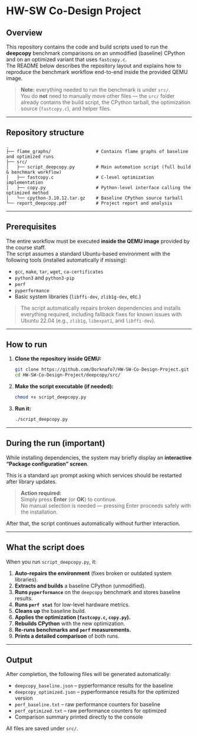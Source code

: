 # HW-SW Co-Design Project

## Overview
This repository contains the code and build scripts used to run the **deepcopy** benchmark comparisons on an unmodified (baseline) CPython and on an optimized variant that uses `fastcopy.c`.  
The README below describes the repository layout and explains how to reproduce the benchmark workflow end-to-end inside the provided QEMU image.

> **Note:** everything needed to run the benchmark is under `src/`.  
> You do **not** need to manually move other files — the `src/` folder already contains the build script, the CPython tarball, the optimization source (`fastcopy.c`), and helper files.

---

## Repository structure
```
.
├── flame_graphs/                 # Contains flame graphs of baseline and optimized runs
├── src/
│   ├── script_deepcopy.py        # Main automation script (full build & benchmark workflow)
│   ├── fastcopy.c                # C-level optimization implementation
│   ├── copy.py                   # Python-level interface calling the optimized method
│   └── cpython-3.10.12.tar.gz    # Baseline CPython source tarball
└── report_deepcopy.pdf           # Project report and analysis
```

---

## Prerequisites
The entire workflow must be executed **inside the QEMU image** provided by the course staff.  
The script assumes a standard Ubuntu-based environment with the following tools (installed automatically if missing):

- `gcc`, `make`, `tar`, `wget`, `ca-certificates`
- `python3` and `python3-pip`
- `perf`
- `pyperformance`
- Basic system libraries (`libffi-dev`, `zlib1g-dev`, etc.)

> The script automatically repairs broken dependencies and installs everything required, including fallback fixes for known issues with Ubuntu 22.04 (e.g., `zlib1g`, `libexpat1`, and `libffi-dev`).

---

## How to run

1. **Clone the repository inside QEMU:**
   ```bash
   git clone https://github.com/Dorknafo7/HW-SW-Co-Design-Project.git
   cd HW-SW-Co-Design-Project/deepcopy/src/
   ```

2. **Make the script executable (if needed):**
   ```bash
   chmod +x script_deepcopy.py
   ```

3. **Run it:**
   ```bash
   ./script_deepcopy.py
   ```

---

## During the run (important)

While installing dependencies, the system may briefly display an **interactive “Package configuration” screen**.

This is a standard `apt` prompt asking which services should be restarted after library updates.

> **Action required:**  
> Simply press **Enter** (or **OK**) to continue.  
> No manual selection is needed — pressing Enter proceeds safely with the installation.

After that, the script continues automatically without further interaction.

---

## What the script does

When you run `script_deepcopy.py`, it:

1. **Auto-repairs the environment** (fixes broken or outdated system libraries).
2. **Extracts and builds** a baseline CPython (unmodified).
3. **Runs `pyperformance`** on the `deepcopy` benchmark and stores baseline results.
4. **Runs `perf stat`** for low-level hardware metrics.
5. **Cleans up** the baseline build.
6. **Applies the optimization (`fastcopy.c`, `copy.py`).**
7. **Rebuilds CPython** with the new optimization.
8. **Re-runs benchmarks and `perf` measurements.**
9. **Prints a detailed comparison** of both runs.

---

## Output
After completion, the following files will be generated automatically:

- `deepcopy_baseline.json` – pyperformance results for the baseline
- `deepcopy_optimized.json` – pyperformance results for the optimized version
- `perf_baseline.txt` – raw performance counters for baseline
- `perf_optimized.txt` – raw performance counters for optimized
- Comparison summary printed directly to the console

All files are saved under `src/`.
